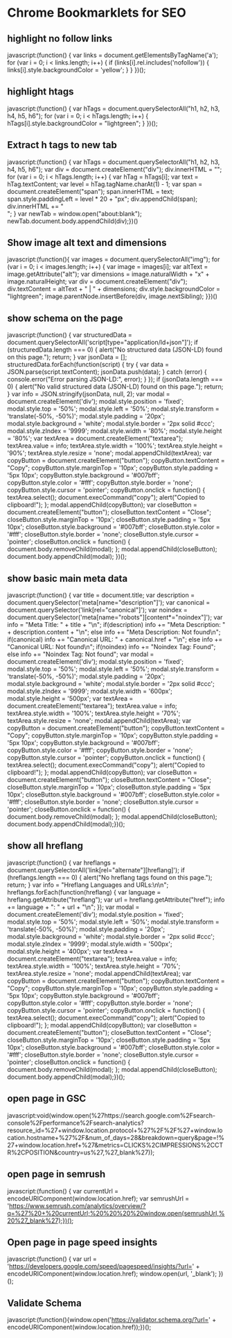 # Chrome Bookmarklets for SEO

## highlight no follow links	
javascript:(function() {
    var links = document.getElementsByTagName('a');
    for (var i = 0; i < links.length; i++) {
        if (links[i].rel.includes('nofollow')) {
            links[i].style.backgroundColor = 'yellow';
        }
    }
})();

## highlight htags	
javascript:(function() {   var hTags = document.querySelectorAll("h1, h2, h3, h4, h5, h6");   for (var i = 0; i < hTags.length; i++) {     hTags[i].style.backgroundColor = "lightgreen";   } })();

## Extract h tags to new tab
javascript:(function() {  var hTags = document.querySelectorAll("h1, h2, h3, h4, h5, h6");  var div = document.createElement("div");  div.innerHTML = "";  for (var i = 0; i < hTags.length; i++) {    var hTag = hTags[i];    var text = hTag.textContent;    var level = hTag.tagName.charAt(1) - 1;    var span = document.createElement("span");    span.innerHTML = text;    span.style.paddingLeft = level * 20 + "px";    div.appendChild(span);    div.innerHTML += "<br>";  }  var newTab = window.open("about:blank");  newTab.document.body.appendChild(div);})()

## Show image alt text and dimensions
javascript:(function(){  var images = document.querySelectorAll("img");  for (var i = 0; i < images.length; i++) {    var image = images[i];    var altText = image.getAttribute("alt");    var dimensions = image.naturalWidth + "x" + image.naturalHeight;    var div = document.createElement("div");    div.textContent = altText + " | " + dimensions;    div.style.backgroundColor = "lightgreen";    image.parentNode.insertBefore(div, image.nextSibling);  }})()

## show schema on the page
javascript:(function() {     var structuredData = document.querySelectorAll('script[type="application/ld+json"]');          if (structuredData.length === 0) {         alert("No structured data (JSON-LD) found on this page.");         return;     }          var jsonData = [];          structuredData.forEach(function(script) {         try {             var data = JSON.parse(script.textContent);             jsonData.push(data);         } catch (error) {             console.error("Error parsing JSON-LD:", error);         }     });          if (jsonData.length === 0) {         alert("No valid structured data (JSON-LD) found on this page.");         return;     }          var info = JSON.stringify(jsonData, null, 2);          var modal = document.createElement('div');     modal.style.position = 'fixed';     modal.style.top = '50%';     modal.style.left = '50%';     modal.style.transform = 'translate(-50%, -50%)';     modal.style.padding = '20px';     modal.style.background = 'white';     modal.style.border = '2px solid #ccc';     modal.style.zIndex = '9999';     modal.style.width = '80%';     modal.style.height = '80%';          var textArea = document.createElement("textarea");     textArea.value = info;     textArea.style.width = '100%';     textArea.style.height = '90%';     textArea.style.resize = 'none';     modal.appendChild(textArea);          var copyButton = document.createElement("button");     copyButton.textContent = "Copy";     copyButton.style.marginTop = '10px';     copyButton.style.padding = '5px 10px';     copyButton.style.background = '#007bff';     copyButton.style.color = '#fff';     copyButton.style.border = 'none';     copyButton.style.cursor = 'pointer';     copyButton.onclick = function() {         textArea.select();         document.execCommand("copy");         alert("Copied to clipboard!");     };     modal.appendChild(copyButton);          var closeButton = document.createElement("button");     closeButton.textContent = "Close";     closeButton.style.marginTop = '10px';     closeButton.style.padding = '5px 10px';     closeButton.style.background = '#007bff';     closeButton.style.color = '#fff';     closeButton.style.border = 'none';     closeButton.style.cursor = 'pointer';     closeButton.onclick = function() {         document.body.removeChild(modal);     };     modal.appendChild(closeButton);          document.body.appendChild(modal); })();

## show basic main meta data
javascript:(function() {    var title = document.title;    var description = document.querySelector('meta[name="description"]');    var canonical = document.querySelector('link[rel="canonical"]');    var noindex = document.querySelector('meta[name="robots"][content*="noindex"]');        var info = "Meta Title: " + title + "\n";        if(description)        info += "Meta Description: " + description.content + "\n";    else        info += "Meta Description: Not found\n";        if(canonical)        info += "Canonical URL: " + canonical.href + "\n";    else        info += "Canonical URL: Not found\n";        if(noindex)        info += "Noindex Tag: Found";    else        info += "Noindex Tag: Not found";        var modal = document.createElement('div');    modal.style.position = 'fixed';    modal.style.top = '50%';    modal.style.left = '50%';    modal.style.transform = 'translate(-50%, -50%)';    modal.style.padding = '20px';    modal.style.background = 'white';    modal.style.border = '2px solid #ccc';    modal.style.zIndex = '9999';    modal.style.width = '600px';    modal.style.height = '500px';        var textArea = document.createElement("textarea");    textArea.value = info;    textArea.style.width = '100%';    textArea.style.height = '70%';    textArea.style.resize = 'none';    modal.appendChild(textArea);        var copyButton = document.createElement("button");    copyButton.textContent = "Copy";    copyButton.style.marginTop = '10px';    copyButton.style.padding = '5px 10px';    copyButton.style.background = '#007bff';    copyButton.style.color = '#fff';    copyButton.style.border = 'none';    copyButton.style.cursor = 'pointer';    copyButton.onclick = function() {        textArea.select();        document.execCommand("copy");        alert("Copied to clipboard!");    };    modal.appendChild(copyButton);        var closeButton = document.createElement("button");    closeButton.textContent = "Close";    closeButton.style.marginTop = '10px';    closeButton.style.padding = '5px 10px';    closeButton.style.background = '#007bff';    closeButton.style.color = '#fff';    closeButton.style.border = 'none';    closeButton.style.cursor = 'pointer';    closeButton.onclick = function() {        document.body.removeChild(modal);    };    modal.appendChild(closeButton);        document.body.appendChild(modal);})();

## show all hreflang
javascript:(function() {    var hreflangs = document.querySelectorAll('link[rel="alternate"][hreflang]');        if (hreflangs.length === 0) {        alert("No hreflang tags found on this page.");        return;    }        var info = "Hreflang Languages and URLs:\n\n";        hreflangs.forEach(function(hreflang) {        var language = hreflang.getAttribute("hreflang");        var url = hreflang.getAttribute("href");                info += language + ": " + url + "\n";    });        var modal = document.createElement('div');    modal.style.position = 'fixed';    modal.style.top = '50%';    modal.style.left = '50%';    modal.style.transform = 'translate(-50%, -50%)';    modal.style.padding = '20px';    modal.style.background = 'white';    modal.style.border = '2px solid #ccc';    modal.style.zIndex = '9999';    modal.style.width = '500px';    modal.style.height = '400px';        var textArea = document.createElement("textarea");    textArea.value = info;    textArea.style.width = '100%';    textArea.style.height = '70%';    textArea.style.resize = 'none';    modal.appendChild(textArea);        var copyButton = document.createElement("button");    copyButton.textContent = "Copy";    copyButton.style.marginTop = '10px';    copyButton.style.padding = '5px 10px';    copyButton.style.background = '#007bff';    copyButton.style.color = '#fff';    copyButton.style.border = 'none';    copyButton.style.cursor = 'pointer';    copyButton.onclick = function() {        textArea.select();        document.execCommand("copy");        alert("Copied to clipboard!");    };    modal.appendChild(copyButton);        var closeButton = document.createElement("button");    closeButton.textContent = "Close";    closeButton.style.marginTop = '10px';    closeButton.style.padding = '5px 10px';    closeButton.style.background = '#007bff';    closeButton.style.color = '#fff';    closeButton.style.border = 'none';    closeButton.style.cursor = 'pointer';    closeButton.onclick = function() {        document.body.removeChild(modal);    };    modal.appendChild(closeButton);        document.body.appendChild(modal);})();

## open page in GSC
javascript:void(window.open(%27https://search.google.com%2Fsearch-console%2Fperformance%2Fsearch-analytics?resource_id=%27+window.location.protocol+%27%2F%2F%27+window.location.hostname+%27%2F&num_of_days=28&breakdown=query&page=!%27+window.location.href+%27&metrics=CLICKS%2CIMPRESSIONS%2CCTR%2CPOSITION&country=us%27,%27_blank%27));

## open page in semrush
javascript:(function() {    var currentUrl = encodeURIComponent(window.location.href);    var semrushUrl = 'https://www.semrush.com/analytics/overview/?q=%27%20+%20currentUrl;%20%20%20%20window.open(semrushUrl,%20%27_blank%27);})();

## Open page in page speed insights
javascript:(function() {
    var url = 'https://developers.google.com/speed/pagespeed/insights/?url=' + encodeURIComponent(window.location.href);
    window.open(url, '_blank');
})();

## Validate Schema
javascript:(function(){window.open('https://validator.schema.org/?url=' + encodeURIComponent(window.location.href));})();

